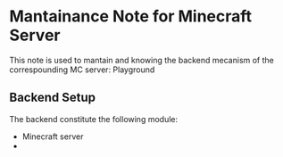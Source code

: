# Mantainance Note for Minecraft Server

This note is used to mantain and knowing the backend mecanism of the correspounding MC server: Playground



## Backend Setup



The backend constitute the following module:

* Minecraft server
* 


